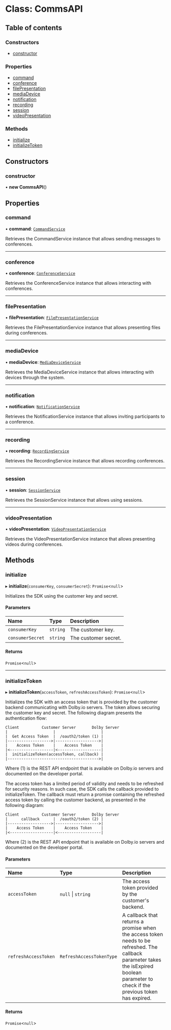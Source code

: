 # Class: CommsAPI

## Table of contents

### Constructors

- [constructor](CommsAPI.md#constructor)

### Properties

- [command](CommsAPI.md#command)
- [conference](CommsAPI.md#conference)
- [filePresentation](CommsAPI.md#filepresentation)
- [mediaDevice](CommsAPI.md#mediadevice)
- [notification](CommsAPI.md#notification)
- [recording](CommsAPI.md#recording)
- [session](CommsAPI.md#session)
- [videoPresentation](CommsAPI.md#videopresentation)

### Methods

- [initialize](CommsAPI.md#initialize)
- [initializeToken](CommsAPI.md#initializetoken)

## Constructors

### constructor

• **new CommsAPI**()

## Properties

### command

• **command**: [`CommandService`](internal.CommandService.md)

Retrieves the CommandService instance that allows sending messages to conferences.

---

### conference

• **conference**: [`ConferenceService`](internal.ConferenceService.md)

Retrieves the ConferenceService instance that allows interacting with conferences.

---

### filePresentation

• **filePresentation**: [`FilePresentationService`](internal.FilePresentationService.md)

Retrieves the FilePresentationService instance that allows presenting files during conferences.

---

### mediaDevice

• **mediaDevice**: [`MediaDeviceService`](internal.MediaDeviceService.md)

Retrieves the MediaDeviceService instance that allows interacting with devices through the system.

---

### notification

• **notification**: [`NotificationService`](internal.NotificationService.md)

Retrieves the NotificationService instance that allows inviting participants to a conference.

---

### recording

• **recording**: [`RecordingService`](internal.RecordingService.md)

Retrieves the RecordingService instance that allows recording conferences.

---

### session

• **session**: [`SessionService`](internal.SessionService.md)

Retrieves the SessionService instance that allows using sessions.

---

### videoPresentation

• **videoPresentation**: [`VideoPresentationService`](internal.VideoPresentationService.md)

Retrieves the VideoPresentationService instance that allows presenting videos during conferences.

## Methods

### initialize

▸ **initialize**(`consumerKey`, `consumerSecret`): `Promise`<`null`\>

Initializes the SDK using the customer key and secret.

#### Parameters

| Name             | Type     | Description          |
| :--------------- | :------- | :------------------- |
| `consumerKey`    | `string` | The customer key.    |
| `consumerSecret` | `string` | The customer secret. |

#### Returns

`Promise`<`null`\>

---

### initializeToken

▸ **initializeToken**(`accessToken`, `refreshAccessToken`): `Promise`<`null`\>

Initializes the SDK with an access token that is provided by the customer backend communicating with Dolby.io servers. The token allows securing the customer key and secret.
The following diagram presents the authentication flow:

```
Client          Customer Server       Dolby Server
|                    |                    |
|  Get Access Token  |  /oauth2/token (1) |
|------------------->|------------------->|
|    Access Token    |    Access Token    |
|<-------------------|<-------------------|
|  initializeToken(accessToken, callback) |
|---------------------------------------->|
```

Where (1) is the REST API endpoint that is available on Dolby.io servers and documented on the developer portal.

The access token has a limited period of validity and needs to be refreshed for security reasons. In such case, the SDK calls the callback provided to initializeToken. The callback must return a promise containing the refreshed access token by calling the customer backend, as presented in the following diagram:

```
Client          Customer Server       Dolby Server
|      callback      |  /oauth2/token (2) |
|------------------->|------------------->|
|    Access Token    |    Access Token    |
|<-------------------|<-------------------|
```

Where (2) is the REST API endpoint that is available on Dolby.io servers and documented on the developer portal.

#### Parameters

| Name                 | Type                     | Description                                                                                                                                                                             |
| :------------------- | :----------------------- | :-------------------------------------------------------------------------------------------------------------------------------------------------------------------------------------- |
| `accessToken`        | `null` \| `string`       | The access token provided by the customer's backend.                                                                                                                                    |
| `refreshAccessToken` | `RefreshAccessTokenType` | A callback that returns a promise when the access token needs to be refreshed. The callback parameter takes the isExpired boolean parameter to check if the previous token has expired. |

#### Returns

`Promise`<`null`\>
